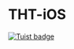 # THT-iOS

[![Tuist badge](https://img.shields.io/badge/Powered%20by-Tuist-blue)](https://tuist.io)
